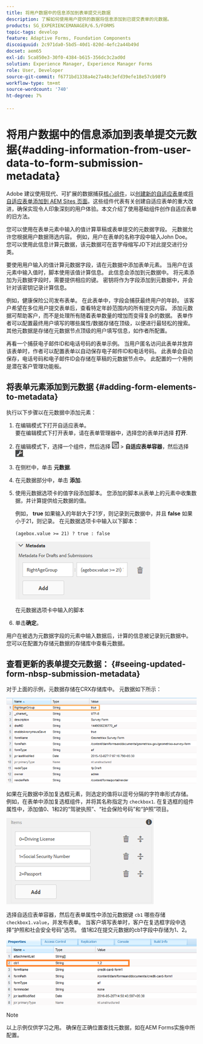 ```yaml
---
title: 将用户数据中的信息添加到表单提交元数据
description: 了解如何使用用户提供的数据将信息添加到已提交表单的元数据。
products: SG_EXPERIENCEMANAGER/6.5/FORMS
topic-tags: develop
feature: Adaptive Forms, Foundation Components
discoiquuid: 2c971da0-5bd5-40d1-820d-4efc2a44b49d
docset: aem65
exl-id: 5ca850e3-30f0-4384-b615-356dc3c2ad0d
solution: Experience Manager, Experience Manager Forms
role: User, Developer
source-git-commit: f6771bd1338a4e27a48c3efd39efe18e57cb98f9
workflow-type: tm+mt
source-wordcount: '740'
ht-degree: 7%

---
```


# 将用户数据中的信息添加到表单提交元数据{#adding-information-from-user-data-to-form-submission-metadata}

<span class="preview">Adobe 建议使用现代、可扩展的数据捕获[核心组件](https://experienceleague.adobe.com/docs/experience-manager-core-components/using/adaptive-forms/introduction.html)，以[创建新的自适应表单](/help/forms/using/create-an-adaptive-form-core-components.md)或[将自适应表单添加到 AEM Sites 页面](/help/forms/using/create-or-add-an-adaptive-form-to-aem-sites-page.md)。这些组件代表有关创建自适应表单的重大改进，确保实现令人印象深刻的用户体验。本文介绍了使用基础组件创作自适应表单的旧方法。</span>

您可以使用在表单元素中输入的值计算草稿或表单提交的元数据字段。 元数据允许您根据用户数据筛选内容。 例如，用户在表单的名称字段中输入John Doe。 您可以使用此信息计算元数据，该元数据可在首字母缩写JD下对此提交进行分类。

要使用用户输入的值计算元数据字段，请在元数据中添加表单元素。 当用户在该元素中输入值时，脚本使用该值计算信息。 此信息会添加到元数据中。 将元素添加为元数据字段时，需要提供相应的键。 密钥将作为字段添加到元数据中，并会针对该密钥记录计算信息。

例如，健康保险公司发布表单。 在此表单中，字段会捕获最终用户的年龄。 该客户希望在多位用户提交表单后，查看特定年龄范围内的所有提交内容。 添加元数据可帮助客户，而不是处理所有随着表单数量的增加而变得复杂的数据。 表单作者可以配置最终用户填写的哪些属性/数据存储在顶级，以便进行最轻松的搜索。 其他元数据是存储在元数据节点顶级的用户填写信息，如作者所配置。

再看一个捕获电子邮件ID和电话号码的表单示例。 当用户匿名访问此表单并放弃该表单时，作者可以配置表单以自动保存电子邮件ID和电话号码。 此表单会自动保存，电话号码和电子邮件ID会存储在草稿的元数据节点中。 此配置的一个用例是潜在客户管理功能板。

## 将表单元素添加到元数据 {#adding-form-elements-to-metadata}

执行以下步骤以在元数据中添加元素：

1. 在编辑模式下打开自适应表单。\
   要在编辑模式下打开表单，请在表单管理器中，选择您的表单并选择 **打开**.
1. 在编辑模式下，选择一个组件，然后选择 ![字段级](assets/field-level.png) > **自适应表单容器**，然后选择 ![cmppr](assets/cmppr.png).
1. 在侧栏中，单击 **元数据**.
1. 在元数据部分中，单击 **添加**.
1. 使用元数据选项卡的值字段添加脚本。 您添加的脚本从表单上的元素中收集数据，并计算提供给元数据的值。

   例如， **true** 如果输入的年龄大于21岁，则记录到元数据中，并且 **false** 如果小于21，则记录。 在元数据选项卡中输入以下脚本：

   `(agebox.value >= 21) ? true : false`

   ![元数据脚本](assets/add-element-metadata.png)

   在元数据选项卡中输入的脚本

1. 单击&#x200B;**确定**。

用户在被选为元数据字段的元素中输入数据后，计算的信息被记录到元数据中。 您可以在配置为存储元数据的存储库中查看元数据。

## 查看更新的表单提交元数据： {#seeing-updated-form-nbsp-submission-metadata}

对于上面的示例，元数据存储在CRX存储库中。 元数据如下所示：

![元数据](assets/metadata_entry_new.png)

如果在元数据中添加复选框元素，则选定的值将以逗号分隔的字符串形式存储。 例如，在表单中添加复选框组件，并将其名称指定为 `checkbox1`. 在复选框的组件属性中，添加值0、1和2的“驾驶执照”、“社会保险号码”和“护照”项目。

![存储复选框中的多个值](assets/checkbox-metadata.png)

选择自适应表单容器，然后在表单属性中添加元数据键 `cb1` 哪些存储 `checkbox1.value`，并发布表单。 当客户填写表单时，客户在复选框字段中选择“护照和社会安全号码”选项。 值1和2在提交元数据的cb1字段中存储为1、2。

![在复选框字段中选择的多个值的元数据条目](assets/metadata-entry.png)

>[!NOTE]
>
>以上示例仅供学习之用。 确保在正确位置查找元数据，如在AEM Forms实施中所配置。
